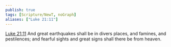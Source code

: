 ```yaml
---
publish: true
tags: [Scripture/NewT, noGraph]
aliases: ["Luke 21:11"]
---
```

[Luke 21:11](https://churchofjesuschrist.org/study/scriptures/nt/luke/21?lang=eng&id=p11#p11) And great earthquakes shall be in divers places, and famines, and pestilences; and fearful sights and great signs shall there be from heaven.
